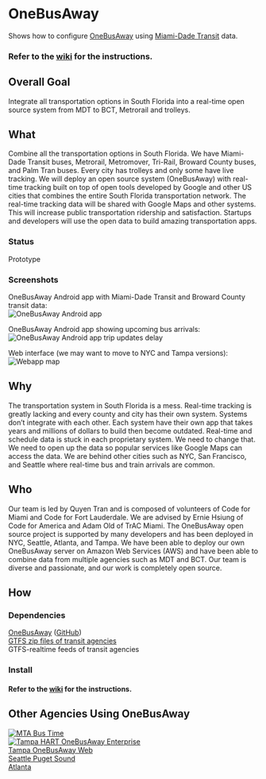 # OneBusAway

Shows how to configure [OneBusAway](https://github.com/OneBusAway) using [Miami-Dade Transit](http://www.miamidade.gov/transit) data.  

### Refer to the [wiki](../../wiki) for the instructions.

## Overall Goal

Integrate all transportation options in South Florida into a real-time open source system from MDT to BCT, Metrorail and trolleys.

## What
Combine all the transportation options in South Florida. We have Miami-Dade Transit buses, Metrorail, Metromover, Tri-Rail, Broward County buses, and Palm Tran buses. Every city has trolleys and only some have live tracking. We will deploy an open source system (OneBusAway) with real-time tracking built on top of open tools developed by Google and other US cities that combines the entire South Florida transportation network. The real-time tracking data will be shared with Google Maps and other systems. This will increase public transportation ridership and satisfaction. Startups and developers will use the open data to build amazing transportation apps.

### Status
Prototype

### Screenshots
OneBusAway Android app with Miami-Dade Transit and Broward County transit data:  
![OneBusAway Android app](https://slack-files.com/files-tmb/T02CRU2SU-F0D4B8FGQ-cb0bf99dee/screenshot_2015-10-24-00-09-44_720.png)  


OneBusAway Android app showing upcoming bus arrivals:  
![OneBusAway Android app trip updates delay](https://github.com/qtrandev/OneBusAway/blob/master/images/android-gtfs-realtime.png)  

Web interface (we may want to move to NYC and Tampa versions):  
![Webapp map](https://github.com/qtrandev/OneBusAway/blob/master/images/webapp-map.png)  

## Why
The transportation system in South Florida is a mess. Real-time tracking is greatly lacking and every county and city has their own system. Systems don’t integrate with each other. Each system have their own app that takes years and millions of dollars to build then become outdated. Real-time and schedule data is stuck in each proprietary system. We need to change that. We need to open up the data so popular services like Google Maps can access the data. We are behind other cities such as NYC, San Francisco, and Seattle where real-time bus and train arrivals are common.

## Who
Our team is led by Quyen Tran and is composed of volunteers of Code for Miami and Code for Fort Lauderdale. We are advised by Ernie Hsiung of Code for America and Adam Old of TrAC Miami. The OneBusAway open source project is supported by many developers and has been deployed in NYC, Seattle, Atlanta, and Tampa. We have been able to deploy our own OneBusAway server on Amazon Web Services (AWS) and have been able to combine data from multiple agencies such as MDT and BCT. Our team is diverse and passionate, and our work is completely open source.

## How
### Dependencies
[OneBusAway](http://onebusaway.org) ([GitHub](https://github.com/OneBusAway/onebusaway/wiki))  
[GTFS zip files of transit agencies](../../wiki/Transit-Agencies)  
GTFS-realtime feeds of transit agencies  

### Install

#### Refer to the [wiki](../../wiki) for the instructions.

## Other Agencies Using OneBusAway

[![MTA Bus Time](http://bustime.mta.info/css/img/onebusaway-nyc.png)](http://bustime.mta.info)  
[![Tampa HART OneBusAway Enterprise](http://tampa.onebusaway.org/enterprise/css/img/agency_logo.gif)](http://tampa.onebusaway.org/enterprise/)  
[Tampa OneBusAway Web](http://tampa.onebusaway.org)  
[Seattle Puget Sound](http://pugetsound.onebusaway.org)  
[Atlanta](http://atlanta.onebusaway.org)  
